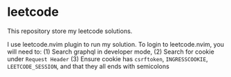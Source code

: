 # leetcode

This repository store my leetcode solutions.

I use leetcode.nvim plugin to run my solution.
To login to leetcode.nvim, you will need to:
(1) Search graphql in developer mode,
(2) Search for cookie under `Request Header`
(3) Ensure cookie has `csrftoken`, `INGRESSCOOKIE`, `LEETCODE_SESSION`, and that they all ends with semicolons
